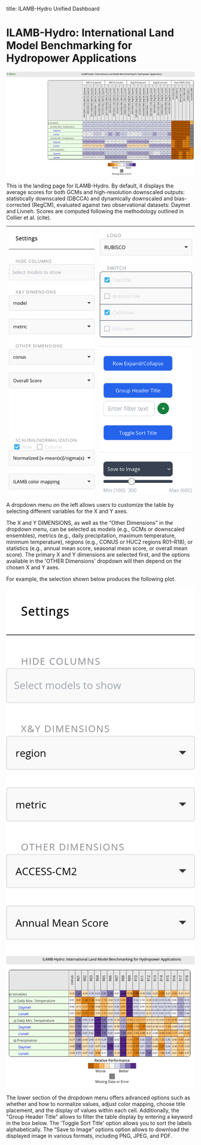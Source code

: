 title: ILAMB-Hydro Unified Dashboard


# ILAMB-Hydro: International Land Model Benchmarking for Hydropower Applications


![UD landing page](./figs/ilamb_hydro_ud.png)

This is the landing page for ILAMB-Hydro. By default, it displays the average scores for both GCMs and high-resolution downscaled outputs: statistically downscaled (DBCCA) and dynamically downscaled and bias-corrected (RegCM), evaluated against two observational datasets: Daymet and Livneh. Scores are computed following the methodology outlined in Collier et al. (cite).

| ![UD settings dimension scaling](./figs/ud_settings_dimension_scaling.png) | ![UD settings option switch](./figs/ud_settings_option_switch.png) 
| --- | --- |

A dropdown menu on the left allows users to customize the table by selecting different variables for the X and Y axes.

The X and Y DIMENSIONS, as well as the “Other Dimensions” in the dropdown menu, can be selected as models (e.g., GCMs or downscaled ensembles), metrics (e.g., daily precipitation, maximum temperature, minimum temperature), regions (e.g., CONUS or HUC2 regions R01–R18), or statistics (e.g., annual mean score, seasonal mean score, or overall mean score). The primary X and Y dimensions are selected first, and the options available in the 'OTHER Dimensions' dropdown will then depend on the chosen X and Y axes.

For example, the selection shown below produces the following plot. 

![ud settings example01](./figs/ud_settings_example01.png)
![ud example01](./figs/ud_example01.png)

The lower section of the dropdown menu offers advanced options such as whether and how to normalize values, adjust color mapping, choose title placement, and the display of values within each cell. Additionally, the "Group Header Title" allows to filter the table display by entering a keyword in the box below. The 'Toggle Sort Title' option allows you to sort the labels alphabetically. The “Save to Image” options option allows to download the displayed image in various formats, including PNG, JPEG, and PDF.
